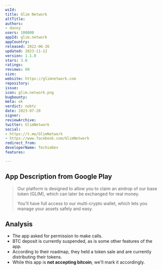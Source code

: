 ```yaml
---
wsId: 
title: Glim Network
altTitle: 
authors:
- danny
users: 100000
appId: glim.network
appCountry: 
released: 2022-06-26
updated: 2023-11-12
version: 1.1.0
stars: 3.8
ratings: 
reviews: 60
size: 
website: https://glimnetwork.com
repository: 
issue: 
icon: glim.network.png
bugbounty: 
meta: ok
verdict: nobtc
date: 2023-07-20
signer: 
reviewArchive: 
twitter: GlimNetwork
social:
- https://t.me/GlimNetwork
- https://www.facebook.com/GlimNetwork
redirect_from: 
developerName: TechieDev
features: 

---
```


## App Description from Google Play 

> Our platform is designed to allow you to claim an airdrop of our base token (GLIM), which can later be exchanged for real money.
>
> You'll have full access to our multi-crypto wallet, which lets you manage your assets safely and easy.

## Analysis

- The app asked for permission to make calls. 
- BTC deposit is currently suspended, as is some other features of the app. 
- According to their roadmap, they held a token sale and are currently distributing their tokens. 
- While this app is **not accepting bitcoin**, we'll mark it accordingly.